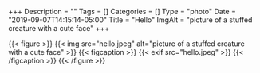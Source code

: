 +++
Description = ""
Tags = []
Categories = []
Type = "photo"
Date = "2019-09-07T14:15:14-05:00"
Title = "Hello"
ImgAlt = "picture of a stuffed creature with a cute face"
+++

{{< figure >}}
{{< img src="hello.jpeg" alt="picture of a stuffed creature with a cute face" >}}
{{< figcaption >}}
{{< exif src="hello.jpeg" >}}
{{< /figcaption >}}
{{< /figure >}}

